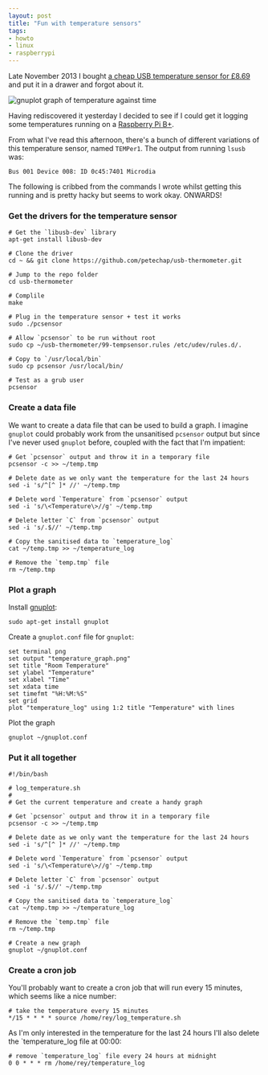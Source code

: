 ```yaml
---
layout: post
title: "Fun with temperature sensors"
tags:
- howto
- linux
- raspberrypi
---
```


Late November 2013 I bought [a cheap USB temperature sensor for
&pound;8.69](http://www.amazon.co.uk/gp/product/B009RETJIO) and put it in a
drawer and forgot about it.

![gnuplot graph of temperature against
time](/assets/images/posts/temperature.png "gnuplot graph of temperature against
time")

Having rediscovered it yesterday I decided to see if I could get it logging some
temperatures running on a [Raspberry Pi
B+](http://www.raspberrypi.org/products/model-b-plus/).

From what I've read this afternoon, there's a bunch of different variations of
this temperature sensor, named `TEMPer1`. The output from running `lsusb` was:

    Bus 001 Device 008: ID 0c45:7401 Microdia

The following is cribbed from the commands I wrote whilst getting this running
and is pretty hacky but seems to work okay. ONWARDS!

### Get the drivers for the temperature sensor

    # Get the `libusb-dev` library
    apt-get install libusb-dev

    # Clone the driver
    cd ~ && git clone https://github.com/petechap/usb-thermometer.git

    # Jump to the repo folder
    cd usb-thermometer

    # Complile
    make

    # Plug in the temperature sensor + test it works
    sudo ./pcsensor

    # Allow `pcsensor` to be run without root
    sudo cp ~/usb-thermometer/99-tempsensor.rules /etc/udev/rules.d/.

    # Copy to `/usr/local/bin`
    sudo cp pcsensor /usr/local/bin/

    # Test as a grub user
    pcsensor

### Create a data file

We want to create a data file that can be used to build a graph. I imagine
`gnuplot` could probably work from the unsanitised `pcsensor` output but since
I've never used `gnuplot` before, coupled with the fact that I'm impatient:

    # Get `pcsensor` output and throw it in a temporary file
    pcsensor -c >> ~/temp.tmp

    # Delete date as we only want the temperature for the last 24 hours
    sed -i 's/^[^ ]* //' ~/temp.tmp 

    # Delete word `Temperature` from `pcsensor` output
    sed -i 's/\<Temperature\>//g' ~/temp.tmp

    # Delete letter `C` from `pcsensor` output
    sed -i 's/.$//' ~/temp.tmp

    # Copy the sanitised data to `temperature_log`
    cat ~/temp.tmp >> ~/temperature_log

    # Remove the `temp.tmp` file
    rm ~/temp.tmp

### Plot a graph

Install [gnuplot](http://www.gnuplot.info):

    sudo apt-get install gnuplot

Create a `gnuplot.conf` file for `gnuplot`:

    set terminal png
    set output "temperature_graph.png"
    set title "Room Temperature"
    set ylabel "Temperature"
    set xlabel "Time"
    set xdata time
    set timefmt "%H:%M:%S"
    set grid
    plot "temperature_log" using 1:2 title "Temperature" with lines

Plot the graph

    gnuplot ~/gnuplot.conf

### Put it all together

    #!/bin/bash

    # log_temperature.sh
    #
    # Get the current temperature and create a handy graph

    # Get `pcsensor` output and throw it in a temporary file
    pcsensor -c >> ~/temp.tmp

    # Delete date as we only want the temperature for the last 24 hours
    sed -i 's/^[^ ]* //' ~/temp.tmp 

    # Delete word `Temperature` from `pcsensor` output
    sed -i 's/\<Temperature\>//g' ~/temp.tmp

    # Delete letter `C` from `pcsensor` output
    sed -i 's/.$//' ~/temp.tmp

    # Copy the sanitised data to `temperature_log`
    cat ~/temp.tmp >> ~/temperature_log

    # Remove the `temp.tmp` file
    rm ~/temp.tmp

    # Create a new graph
    gnuplot ~/gnuplot.conf

### Create a cron job

You'll probably want to create a cron job that will run every 15 minutes, which
seems like a nice number:

    # take the temperature every 15 minutes
    */15 * * * * source /home/rey/log_temperature.sh

As I'm only interested in the temperature for the last 24 hours I'll also delete
the `temperature_log file at 00:00:

    # remove `temperature_log` file every 24 hours at midnight
    0 0 * * * rm /home/rey/temperature_log
